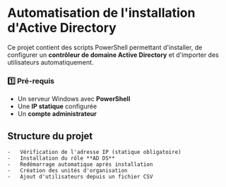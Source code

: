 # Automatisation de l'installation d'Active Directory

Ce projet contient des scripts PowerShell permettant d'installer, de configurer un **contrôleur de domaine Active Directory** et d'importer des utilisateurs automatiquement.

### 1️⃣ **Pré-requis**  
- Un serveur Windows avec **PowerShell**  
- Une **IP statique** configurée  
- Un **compte administrateur**  

## Structure du projet 
    -   Vérification de l'adresse IP (statique obligatoire)  
    -   Installation du rôle **AD DS** 
    -   Redémarrage automatique après installation  
    -   Création des unités d'organisation 
    -   Ajout d'utilisateurs depuis un fichier CSV  
